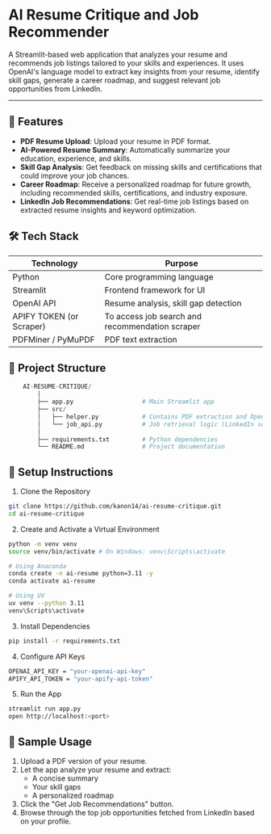 # AI Resume Critique and Job Recommender
A Streamlit-based web application that analyzes your resume and recommends job listings tailored to your skills and experiences. It uses OpenAI's language model to extract key insights from your resume, identify skill gaps, generate a career roadmap, and suggest relevant job opportunities from LinkedIn.

---

## 🚀 Features
* **PDF Resume Upload**: Upload your resume in PDF format.
* **AI-Powered Resume Summary**: Automatically summarize your education, experience, and skills.
* **Skill Gap Analysis**: Get feedback on missing skills and certifications that could improve your job chances.
* **Career Roadmap**: Receive a personalized roadmap for future growth, including recommended skills, certifications, and industry exposure.
* **LinkedIn Job Recommendations**: Get real-time job listings based on extracted resume insights and keyword optimization.

## 🛠️ Tech Stack
|**Technology**|**Purpose**|
|--------------|-----------|
|Python|Core programming language|
|Streamlit	|Frontend framework for UI|
|OpenAI API	|Resume analysis, skill gap detection|
|APIFY TOKEN (or Scraper)	|To access job search and recommendation scraper|
|PDFMiner / PyMuPDF	|PDF text extraction|


## 📁 Project Structure
```python
    AI-RESUME-CRITIQUE/
        │
        ├── app.py                   # Main Streamlit app
        ├── src/
        │   ├── helper.py            # Contains PDF extraction and OpenAI API call logic
        │   └── job_api.py           # Job retrieval logic (LinkedIn scraping/API)
        │
        ├── requirements.txt         # Python dependencies
        └── README.md                # Project documentation
```

## 🧾 Setup Instructions
1. Clone the Repository
```bash
git clone https://github.com/kanon14/ai-resume-critique.git
cd ai-resume-critique
```
2. Create and Activate a Virtual Environment
```bash
python -m venv venv
source venv/bin/activate # On Windows: venv\Scripts\activate

# Using Anaconda
conda create -n ai-resume python=3.11 -y
conda activate ai-resume

# Using UV
uv venv --python 3.11
venv\Scripts\activate
```

3. Install Dependencies
```bash
pip install -r requirements.txt
```

4. Configure API Keys
```bash
OPENAI_API_KEY = "your-openai-api-key"
APIFY_API_TOKEN = "your-apify-api-token"
```

5. Run the App
```bash
streamlit run app.py
open http://localhost:<port>
```

## 📝 Sample Usage
1. Upload a PDF version of your resume.
2. Let the app analyze your resume and extract:
    * A concise summary
    * Your skill gaps
    * A personalized roadmap
3. Click the "Get Job Recommendations" button.
4. Browse through the top job opportunities fetched from LinkedIn based on your profile.